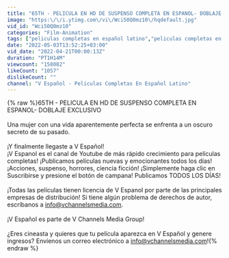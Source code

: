 ```yaml
---
title: "65TH - PELICULA EN HD DE SUSPENSO COMPLETA EN ESPANOL- DOBLAJE EXCLUSIVO"
image: "https:\/\/i.ytimg.com\/vi\/Wci50Q0mz10\/hqdefault.jpg"
vid_id: "Wci50Q0mz10"
categories: "Film-Animation"
tags: ["peliculas completas en español latino","peliculas completas en español","peliculas de accion en español"]
date: "2022-05-03T13:52:25+03:00"
vid_date: "2022-04-21T00:00:13Z"
duration: "PT1H14M"
viewcount: "158082"
likeCount: "1057"
dislikeCount: ""
channel: "V Español - Peliculas Completas En Español Latino"
---
```

{% raw %}65TH - PELICULA EN HD DE SUSPENSO COMPLETA EN ESPANOL- DOBLAJE EXCLUSIVO<br /><br />Una mujer con una vida aparentemente perfecta se enfrenta a un oscuro secreto de su pasado.<br /><br />¡Y finalmente llegaste a V Español!<br />¡V Espanol es el canal de Youtube de más rápido crecimiento para películas completas! ¡Publicamos películas nuevas y emocionantes todos los días!<br />¡Acciones, suspenso, horrores, ciencia ficción! ¡Simplemente haga clic en Suscribirse y presione el botón de campana! Publicamos TODOS LOS DÍAS!<br /><br />¡Todas las películas tienen licencia de V Espanol por parte de las principales empresas de distribución! Si tiene algún problema de derechos de autor, escríbanos a info@vchannelsmedia.com.<br /><br />¡V Español es parte de V Channels Media Group!<br /><br />¿Eres cineasta y quieres que tu película aparezca en V Español y genere ingresos? Envíenos un correo electrónico a info@vchannelsmedia.com!{% endraw %}
